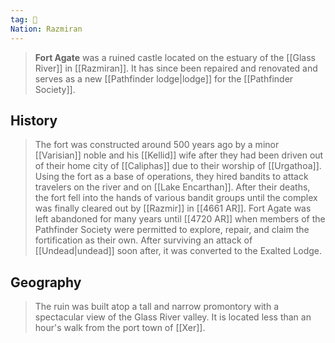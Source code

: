 ```yaml
---
tag: 🏰
Nation: Razmiran
---
```

> **Fort Agate** was a ruined castle located on the estuary of the [[Glass River]] in [[Razmiran]]. It has since been repaired and renovated and serves as a new [[Pathfinder lodge|lodge]] for the [[Pathfinder Society]].


## History

> The fort was constructed around 500 years ago by a minor [[Varisian]] noble and his [[Kellid]] wife after they had been driven out of their home city of [[Caliphas]] due to their worship of [[Urgathoa]]. Using the fort as a base of operations, they hired bandits to attack travelers on the river and on [[Lake Encarthan]]. After their deaths, the fort fell into the hands of various bandit groups until the complex was finally cleared out by [[Razmir]] in [[4661 AR]].
> Fort Agate was left abandoned for many years until [[4720 AR]] when members of the Pathfinder Society were permitted to explore, repair, and claim the fortification as their own. After surviving an attack of [[Undead|undead]] soon after, it was converted to the Exalted Lodge.


## Geography

> The ruin was built atop a tall and narrow promontory with a spectacular view of the Glass River valley. It is located less than an hour's walk from the port town of [[Xer]].








